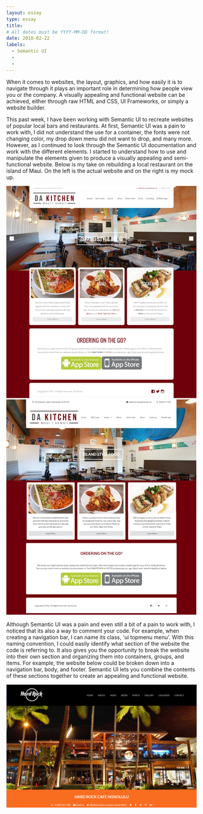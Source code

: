 ```yaml
---
layout: essay
type: essay
title:  
# All dates must be YYYY-MM-DD format!
date: 2018-02-22
labels:
  - Semantic UI
  - 
  -
---
```


When it comes to websites, the layout, graphics, and how easily it is to navigate through it plays an important role in determining how people view you or the company. A visually appealing and functional website can be achieved, either through raw HTML and CSS, UI Frameworks, or simply a website builder.

This past week, I have been working with Semantic UI to recreate websites of popular local bars and restaurants. At first, Semantic UI was a pain to work with, I did not understand the use for a container, the fonts were not changing color, my drop down menu did not want to drop, and many more. However, as I continued to look through the Semantic UI documentation and work with the different elements. I started to understand how to use and manipulate the elements given to produce a visually appealing and semi-functional website. Below is my take on rebuilding a local restaurant on the island of Maui. On the left is the actual website and on the right is my mock up. 

<div>
<img class="ui medium centered image" src="../images/dakitchenOriginal.PNG">
<img class="ui medium centered image" src="../images/dakitchenRemake.PNG">
</div>

Although Semantic UI was a pain and even still a bit of a pain to work with, I noticed that its also a way to comment your code. For example, when creating a navigation bar, I can name its class, 'ui topmenu menu'. With this naming convention, I could easily identify what section of the website the code is referring to. It also gives you the opportunity to break the website into their own section and organizing them into containers, groups, and items. For example, the website below could be broken down into a navigation bar, body, and footer. Semantic UI lets you combine the contents of these sections together to create an appealing and functional website. 

<img class="ui large centered image" src="../images/wod-1-hardrock.png"> 